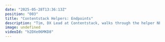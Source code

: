 ```yaml
---
date: "2025-05-28T13:36:13Z"
position: "003"
title: "Contentstack Helpers: Endpoints"
description: "Tim, DX Lead at Contentstack, walks through the helper NPM package for Contentstack endpoints. The package allows you to start your region and get all the API endpoints you need to deliver your content. \nEndpoints NPM Package:  https://www.npmjs.com/package/@timbenniks/contentstack-endpoints"
image: undefined
videoId: "h2DXe06MKD8"
---
```


